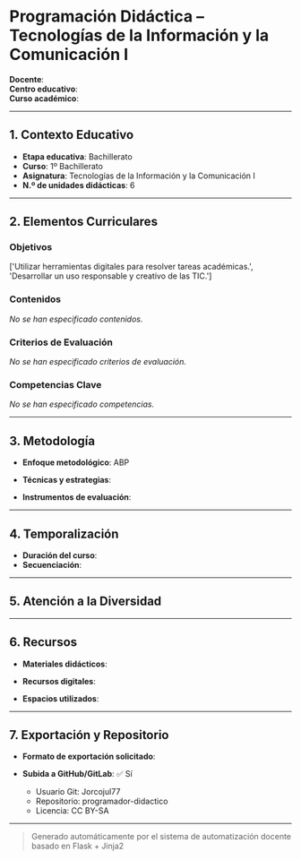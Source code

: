 # Programación Didáctica – Tecnologías de la Información y la Comunicación I

**Docente**:   
**Centro educativo**:   
**Curso académico**:   

---

## 1. Contexto Educativo

- **Etapa educativa**: Bachillerato
- **Curso**: 1º Bachillerato
- **Asignatura**: Tecnologías de la Información y la Comunicación I
- **N.º de unidades didácticas**: 6

---

## 2. Elementos Curriculares

### Objetivos
['Utilizar herramientas digitales para resolver tareas académicas.', 'Desarrollar un uso responsable y creativo de las TIC.']
### Contenidos

_No se han especificado contenidos._


### Criterios de Evaluación

_No se han especificado criterios de evaluación._


### Competencias Clave

_No se han especificado competencias._


---

## 3. Metodología

- **Enfoque metodológico**: ABP
- **Técnicas y estrategias**:  
  
- **Instrumentos de evaluación**: 

---

## 4. Temporalización

- **Duración del curso**: 
- **Secuenciación**:  
  

---

## 5. Atención a la Diversidad



---

## 6. Recursos

- **Materiales didácticos**:  
  
- **Recursos digitales**:  
  
- **Espacios utilizados**: 

---

## 7. Exportación y Repositorio

- **Formato de exportación solicitado**: 
- **Subida a GitHub/GitLab**: ✅ Sí

  - Usuario Git: Jorcojul77
  - Repositorio: programador-didactico
  - Licencia: CC BY-SA


---

> Generado automáticamente por el sistema de automatización docente basado en Flask + Jinja2